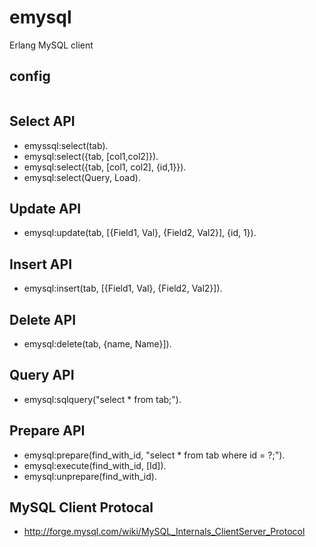 # emysql

Erlang MySQL client

## config

```

```

## Select API

* emyssql:select(tab).
* emysql:select({tab, [col1,col2]}).
* emysql:select({tab, [col1, col2], {id,1}}).
* emysql:select(Query, Load).

## Update API

* emysql:update(tab, [{Field1, Val}, {Field2, Val2}], {id, 1}).

## Insert API

* emysql:insert(tab, [{Field1, Val}, {Field2, Val2}]).

## Delete API

* emysql:delete(tab, {name, Name}]).

## Query API

* emysql:sqlquery("select * from tab;").

## Prepare API

* emysql:prepare(find_with_id, "select * from tab where id = ?;").
* emysql:execute(find_with_id, [Id]).
* emysql:unprepare(find_with_id).

## MySQL Client Protocal

* http://forge.mysql.com/wiki/MySQL_Internals_ClientServer_Protocol
